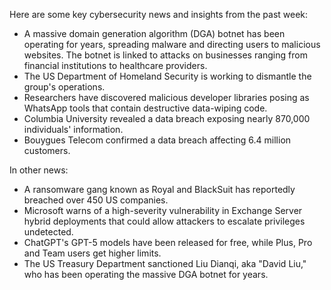 Here are some key cybersecurity news and insights from the past week:

- A massive domain generation algorithm (DGA) botnet has been operating for years, spreading malware and directing users to malicious websites. The botnet is linked to attacks on businesses ranging from financial institutions to healthcare providers.
- The US Department of Homeland Security is working to dismantle the group's operations.
- Researchers have discovered malicious developer libraries posing as WhatsApp tools that contain destructive data-wiping code.
- Columbia University revealed a data breach exposing nearly 870,000 individuals' information.
- Bouygues Telecom confirmed a data breach affecting 6.4 million customers.

In other news:

- A ransomware gang known as Royal and BlackSuit has reportedly breached over 450 US companies.
- Microsoft warns of a high-severity vulnerability in Exchange Server hybrid deployments that could allow attackers to escalate privileges undetected.
- ChatGPT's GPT-5 models have been released for free, while Plus, Pro and Team users get higher limits.
- The US Treasury Department sanctioned Liu Dianqi, aka "David Liu," who has been operating the massive DGA botnet for years.

